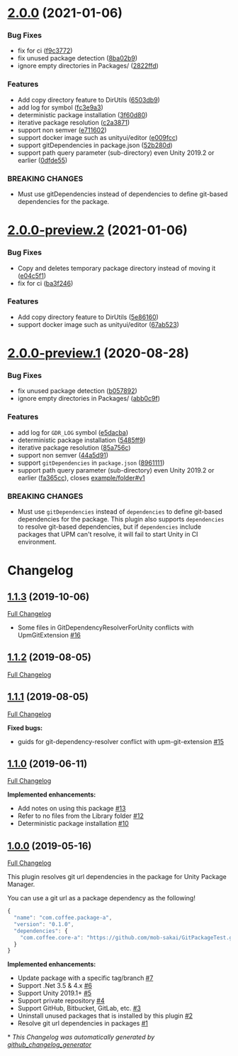 # [2.0.0](https://github.com/mob-sakai/GitDependencyResolverForUnity/compare/1.1.3...2.0.0) (2021-01-06)


### Bug Fixes

* fix for ci ([f9c3772](https://github.com/mob-sakai/GitDependencyResolverForUnity/commit/f9c3772ff26a6d304c3ad65bb38fe1f1f5c2678c))
* fix unused package detection ([8ba02b9](https://github.com/mob-sakai/GitDependencyResolverForUnity/commit/8ba02b919f29505ce61e3a74525fb6b604500120))
* ignore empty directories in Packages/ ([2822ffd](https://github.com/mob-sakai/GitDependencyResolverForUnity/commit/2822ffdf6eb3f2cdee76025976b5d41d4f85c35a))


### Features

* Add copy directory feature to DirUtils ([6503db9](https://github.com/mob-sakai/GitDependencyResolverForUnity/commit/6503db9c571b9515cdc43bfff4ec845e87acf0c2))
* add log for  symbol ([fc3e9a3](https://github.com/mob-sakai/GitDependencyResolverForUnity/commit/fc3e9a3f9a467b9a0d717030db01ffedf70a8b7b))
* deterministic package installation ([3f60d80](https://github.com/mob-sakai/GitDependencyResolverForUnity/commit/3f60d802396964b30074b3f296d6ee3ec8623fe4))
* iterative package resolution ([c2a3871](https://github.com/mob-sakai/GitDependencyResolverForUnity/commit/c2a38715b1ac88c630d638070cefa2aaa4ac44fd))
* support  non semver ([e711602](https://github.com/mob-sakai/GitDependencyResolverForUnity/commit/e711602a5b6e2e9d30b47c6c979a3237cfd37810))
* support docker image such as unityui/editor ([e009fcc](https://github.com/mob-sakai/GitDependencyResolverForUnity/commit/e009fcc19dd07917c66e13b56208c416b19ecda7))
* support gitDependencies in package.json ([52b280d](https://github.com/mob-sakai/GitDependencyResolverForUnity/commit/52b280d0a26c2710d802da853c7acc359e721997))
* support path query parameter (sub-directory) even Unity 2019.2 or earlier ([0dfde55](https://github.com/mob-sakai/GitDependencyResolverForUnity/commit/0dfde55619e63895d00b76259c921b28e2e3cfef))


### BREAKING CHANGES

* Must use gitDependencies instead of dependencies to define git-based dependencies for the package.

# [2.0.0-preview.2](https://github.com/mob-sakai/GitDependencyResolverForUnity/compare/v2.0.0-preview.1...v2.0.0-preview.2) (2021-01-06)


### Bug Fixes

* Copy and deletes temporary package directory instead of moving it ([e04c5f1](https://github.com/mob-sakai/GitDependencyResolverForUnity/commit/e04c5f11f3f4d17951116d0da83d9469a60e632c))
* fix for ci ([ba3f246](https://github.com/mob-sakai/GitDependencyResolverForUnity/commit/ba3f2467728d48306534f009be9d8565383a4016))


### Features

* Add copy directory feature to DirUtils ([5e86160](https://github.com/mob-sakai/GitDependencyResolverForUnity/commit/5e86160eea0e0e1d811222c21886ca05e09b5da9))
* support docker image such as unityui/editor ([67ab523](https://github.com/mob-sakai/GitDependencyResolverForUnity/commit/67ab523d0293652ba9205b8c5d9c5cc628420c8c))

# [2.0.0-preview.1](https://github.com/mob-sakai/GitDependencyResolverForUnity/compare/v1.1.3...v2.0.0-preview.1) (2020-08-28)


### Bug Fixes

* fix unused package detection ([b057892](https://github.com/mob-sakai/GitDependencyResolverForUnity/commit/b0578920f7425a3f7bfed90247454fcb2621980e))
* ignore empty directories in Packages/ ([abb0c9f](https://github.com/mob-sakai/GitDependencyResolverForUnity/commit/abb0c9fc4e0281da3885ca9efd2f4b5a4d97fea0))


### Features

* add log for `GDR_LOG` symbol ([e5dacba](https://github.com/mob-sakai/GitDependencyResolverForUnity/commit/e5dacba880e308a9797ad9ca51874783c69d5865))
* deterministic package installation ([5485ff9](https://github.com/mob-sakai/GitDependencyResolverForUnity/commit/5485ff927a2e803acffcb4c1bdf6a2d96d2f552c))
* iterative package resolution ([85a756c](https://github.com/mob-sakai/GitDependencyResolverForUnity/commit/85a756c3bd893dae8f83f070ab86fd81dab366c0))
* support  non semver ([44a5d91](https://github.com/mob-sakai/GitDependencyResolverForUnity/commit/44a5d910294ff3d4594a0fa7bd10d4e3f8dc5dc6))
* support `gitDependencies` in `package.json` ([8961111](https://github.com/mob-sakai/GitDependencyResolverForUnity/commit/89611118fa28e3bbcb1785f04c4604cbbbd9936a))
* support path query parameter (sub-directory) even Unity 2019.2 or earlier ([fa365cc](https://github.com/mob-sakai/GitDependencyResolverForUnity/commit/fa365cc61a95cf82dfe093daf99526dd6503fefe)), closes [example/folder#v1](https://github.com/example/folder/issues/v1)


### BREAKING CHANGES

* Must use `gitDependencies` instead of `dependencies` to define git-based dependencies for the package.
This plugin also supports `dependencies` to resolve git-based dependencies, but if `dependencies` include packages that UPM can't resolve, it will fail to start Unity in CI environment.

# Changelog

## [1.1.3](https://github.com/mob-sakai/GitDependencyResolverForUnity/tree/1.1.3) (2019-10-06)

[Full Changelog](https://github.com/mob-sakai/GitDependencyResolverForUnity/compare/1.1.2...1.1.3)

- Some files in GitDependencyResolverForUnity conflicts with UpmGitExtension [\#16](https://github.com/mob-sakai/GitDependencyResolverForUnity/issues/16)

## [1.1.2](https://github.com/mob-sakai/GitDependencyResolverForUnity/tree/1.1.2) (2019-08-05)

[Full Changelog](https://github.com/mob-sakai/GitDependencyResolverForUnity/compare/1.1.1...1.1.2)

## [1.1.1](https://github.com/mob-sakai/GitDependencyResolverForUnity/tree/1.1.1) (2019-08-05)

[Full Changelog](https://github.com/mob-sakai/GitDependencyResolverForUnity/compare/1.1.0...1.1.1)

**Fixed bugs:**

- guids for git-dependency-resolver conflict with upm-git-extension [\#15](https://github.com/mob-sakai/GitDependencyResolverForUnity/issues/15)

## [1.1.0](https://github.com/mob-sakai/GitDependencyResolverForUnity/tree/1.1.0) (2019-06-11)

[Full Changelog](https://github.com/mob-sakai/GitDependencyResolverForUnity/compare/1.0.0...1.1.0)

**Implemented enhancements:**

- Add notes on using this package [\#13](https://github.com/mob-sakai/GitDependencyResolverForUnity/issues/13)
- Refer to no files from the Library folder [\#12](https://github.com/mob-sakai/GitDependencyResolverForUnity/issues/12)
- Deterministic package installation [\#10](https://github.com/mob-sakai/GitDependencyResolverForUnity/issues/10)

## [1.0.0](https://github.com/mob-sakai/GitDependencyResolverForUnity/tree/1.0.0) (2019-05-16)

[Full Changelog](https://github.com/mob-sakai/GitDependencyResolverForUnity/compare/96d11551ce2e670f5c991a254ac3dd4fb4b67c02...1.0.0)

This plugin resolves git url dependencies in the package for Unity Package Manager.

You can use a git url as a package dependency as the following!

```js
{
  "name": "com.coffee.package-a",
  "version": "0.1.0",
  "dependencies": {
    "com.coffee.core-a": "https://github.com/mob-sakai/GitPackageTest.git#core-a-0.1.0"
  }
}
```

**Implemented enhancements:**

- Update package with a specific tag/branch [\#7](https://github.com/mob-sakai/GitDependencyResolverForUnity/issues/7)
- Support .Net 3.5 & 4.x [\#6](https://github.com/mob-sakai/GitDependencyResolverForUnity/issues/6)
- Support Unity 2019.1+ [\#5](https://github.com/mob-sakai/GitDependencyResolverForUnity/issues/5)
- Support private repository [\#4](https://github.com/mob-sakai/GitDependencyResolverForUnity/issues/4)
- Support GitHub, Bitbucket, GitLab, etc. [\#3](https://github.com/mob-sakai/GitDependencyResolverForUnity/issues/3)
- Uninstall unused packages that is installed by this plugin [\#2](https://github.com/mob-sakai/GitDependencyResolverForUnity/issues/2)
- Resolve git url dependencies in packages [\#1](https://github.com/mob-sakai/GitDependencyResolverForUnity/issues/1)



\* *This Changelog was automatically generated by [github_changelog_generator](https://github.com/github-changelog-generator/github-changelog-generator)*
